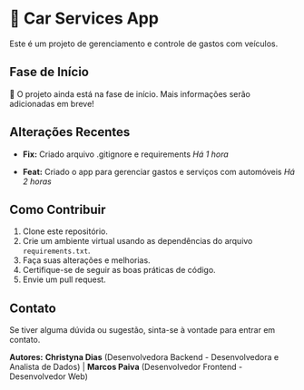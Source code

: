 # 🚗 Car Services App

Este é um projeto de gerenciamento e controle de gastos com veículos.

## Fase de Início

🚧 O projeto ainda está na fase de início. Mais informações serão adicionadas em breve!

## Alterações Recentes

- **Fix:** Criado arquivo .gitignore e requirements
  _Há 1 hora_

- **Feat:** Criado o app para gerenciar gastos e serviços com automóveis
  _Há 2 horas_

## Como Contribuir

1. Clone este repositório.
2. Crie um ambiente virtual usando as dependências do arquivo `requirements.txt`.
3. Faça suas alterações e melhorias.
4. Certifique-se de seguir as boas práticas de código.
5. Envie um pull request.

## Contato

Se tiver alguma dúvida ou sugestão, sinta-se à vontade para entrar em contato.

**Autores:** 
**Christyna Dias** (Desenvolvedora Backend - Desenvolvedora e Analista de Dados) |
**Marcos Paiva** (Desenvolvedor Frontend - Desenvolvedor Web)
